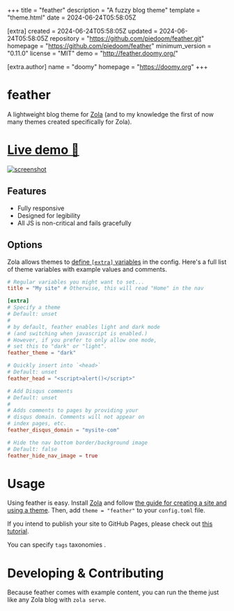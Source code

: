 
+++
title = "feather"
description = "A fuzzy blog theme"
template = "theme.html"
date = 2024-06-24T05:58:05Z

[extra]
created = 2024-06-24T05:58:05Z
updated = 2024-06-24T05:58:05Z
repository = "https://github.com/piedoom/feather.git"
homepage = "https://github.com/piedoom/feather"
minimum_version = "0.11.0"
license = "MIT"
demo = "http://feather.doomy.org/"

[extra.author]
name = "doomy"
homepage = "https://doomy.org"
+++        

# feather
A lightweight blog theme for [Zola](https://www.getzola.org/) (and to my knowledge the first of now
many themes created specifically for Zola).

# [Live demo 🔗](https://feather.doomy.org/)

[![screenshot](screenshot.png)](https://feather.doomy.org/)

## Features

- Fully responsive
- Designed for legibility
- All JS is non-critical and fails gracefully

## Options
Zola allows themes to [define `[extra]` variables](https://www.getzola.org/documentation/getting-started/configuration/)
in the config. Here's a full list of theme variables with example values and comments.

```toml
# Regular variables you might want to set...
title = "My site" # Otherwise, this will read "Home" in the nav

[extra]
# Specify a theme
# Default: unset
#
# by default, feather enables light and dark mode
# (and switching when javascript is enabled.)
# However, if you prefer to only allow one mode,
# set this to "dark" or "light".
feather_theme = "dark"

# Quickly insert into `<head>`
# Default: unset
feather_head = "<script>alert()</script>"

# Add Disqus comments
# Default: unset
#
# Adds comments to pages by providing your
# disqus domain. Comments will not appear on
# index pages, etc.
feather_disqus_domain = "mysite-com"

# Hide the nav bottom border/background image
# Default: false
feather_hide_nav_image = true
```

# Usage
Using feather is easy.  Install [Zola](https://www.getzola.org/) and follow
[the guide for creating a site and using a theme](https://www.getzola.org/documentation/themes/installing-and-using-themes/).  Then,
add `theme = "feather"` to your `config.toml` file.

If you intend to publish your site to GitHub Pages, please check out [this
tutorial](https://www.getzola.org/documentation/deployment/github-pages/).

You can specify `tags` taxonomies .

# Developing & Contributing
Because feather comes with example content, you can run the theme just like any Zola
blog with `zola serve`.

        